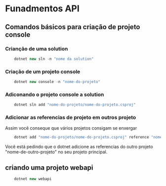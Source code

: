 # Funadmentos API

## Comandos básicos para criação de projeto console

### Crianção de uma solution

```cs
    dotnet new sln -n "nome da solution"
```

### Criação de um projeto console

```cs
    dotnet new console -n "nome-do-projeto"
```

### Adiconando o projeto console a solution

```cs
    dotnet sln add "nome-do-projeto/nome-do-projeto.csproj"
```

### Adicionar as referencias de projeto em outros projeto

Assim você conseque que vários projetos consigam se enxergar

```cs
    dotnet add "nome-do-projeto/nome-do-projeto.csproj" reference "nome-de-outro-projeto/nome-de-outro-projeto.csproj"
```

Vocẽ está pedindo que o dotnet adicione as referencias do outro projeto "nome-de-outro-projeto" no seu projeto principal.

## criando uma projeto webapi

```cs
    dotnet new webapi
```
